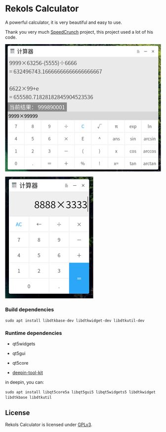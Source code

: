 # Rekols Calculator

A powerful calculator, it is very beautiful and easy to use.

Thank you very much [SpeedCrunch](https://bitbucket.org/heldercorreia/speedcrunch) project, this project used a lot of his code.

![image](screenshot1.png)

![image](screenshot2.png)

### Build dependencies

`sudo apt install libdtkbase-dev libdtkwidget-dev libdtkutil-dev`

### Runtime dependencies

* qt5widgets

* qt5gui

* qt5core

* [deepin-tool-kit](https://github.com/linuxdeepin/deepin-tool-kit)

in deepin, you can:

`sudo apt install libqt5core5a libqt5gui5 libqt5widgets5 libdtkwidget libdtkbase libdtkutil`

## License

Rekols Calculator is licensed under [GPLv3](LICENSE).


